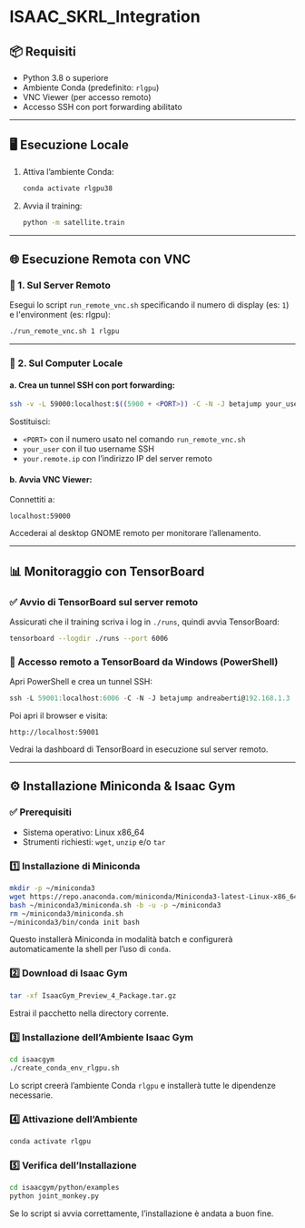 # ISAAC_SKRL_Integration

## 📦 Requisiti

* Python 3.8 o superiore
* Ambiente Conda (predefinito: `rlgpu`)
* VNC Viewer (per accesso remoto)
* Accesso SSH con port forwarding abilitato

---

## 🖥️ Esecuzione Locale

1. Attiva l’ambiente Conda:

   ```bash
   conda activate rlgpu38
   ```

2. Avvia il training:

   ```bash
   python -m satellite.train
   ```

---

## 🌐 Esecuzione Remota con VNC

### 🔹 1. Sul Server Remoto

Esegui lo script `run_remote_vnc.sh` specificando il numero di display (es: `1`) e l'environment (es: rlgpu):

```bash
./run_remote_vnc.sh 1 rlgpu
```

---

### 🔹 2. Sul Computer Locale

#### a. Crea un tunnel SSH con port forwarding:

```bash
ssh -v -L 59000:localhost:$((5900 + <PORT>)) -C -N -J betajump your_user@your.remote.ip
```

Sostituisci:

* `<PORT>` con il numero usato nel comando `run_remote_vnc.sh`
* `your_user` con il tuo username SSH
* `your.remote.ip` con l’indirizzo IP del server remoto

#### b. Avvia VNC Viewer:

Connettiti a:

```
localhost:59000
```

Accederai al desktop GNOME remoto per monitorare l’allenamento.

---

## 📊 Monitoraggio con TensorBoard

### ✅ Avvio di TensorBoard sul server remoto

Assicurati che il training scriva i log in `./runs`, quindi avvia TensorBoard:

```bash
tensorboard --logdir ./runs --port 6006
```

### 🔁 Accesso remoto a TensorBoard da Windows (PowerShell)

Apri PowerShell e crea un tunnel SSH:

```powershell
ssh -L 59001:localhost:6006 -C -N -J betajump andreaberti@192.168.1.3
```

Poi apri il browser e visita:

```
http://localhost:59001
```

Vedrai la dashboard di TensorBoard in esecuzione sul server remoto.

---

## ⚙️ Installazione Miniconda & Isaac Gym

### ✅ Prerequisiti

* Sistema operativo: Linux x86\_64
* Strumenti richiesti: `wget`, `unzip` e/o `tar`

### 1️⃣ Installazione di Miniconda

```bash
mkdir -p ~/miniconda3
wget https://repo.anaconda.com/miniconda/Miniconda3-latest-Linux-x86_64.sh -O ~/miniconda3/miniconda.sh
bash ~/miniconda3/miniconda.sh -b -u -p ~/miniconda3
rm ~/miniconda3/miniconda.sh
~/miniconda3/bin/conda init bash
```

Questo installerà Miniconda in modalità batch e configurerà automaticamente la shell per l’uso di `conda`.

### 2️⃣ Download di Isaac Gym

```bash
tar -xf IsaacGym_Preview_4_Package.tar.gz
```

Estrai il pacchetto nella directory corrente.

### 3️⃣ Installazione dell’Ambiente Isaac Gym

```bash
cd isaacgym
./create_conda_env_rlgpu.sh
```

Lo script creerà l’ambiente Conda `rlgpu` e installerà tutte le dipendenze necessarie.

### 4️⃣ Attivazione dell’Ambiente

```bash
conda activate rlgpu
```

### 5️⃣ Verifica dell’Installazione

```bash
cd isaacgym/python/examples
python joint_monkey.py
```

Se lo script si avvia correttamente, l’installazione è andata a buon fine.
